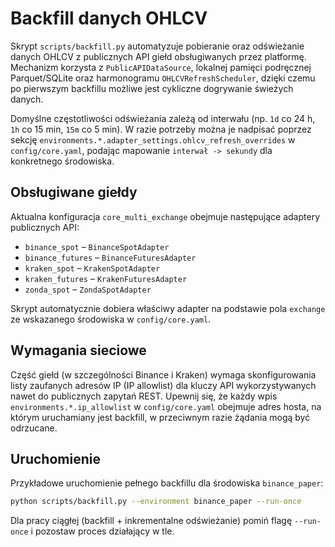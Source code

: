 # Backfill danych OHLCV

Skrypt `scripts/backfill.py` automatyzuje pobieranie oraz odświeżanie danych OHLCV
z publicznych API giełd obsługiwanych przez platformę. Mechanizm korzysta z
`PublicAPIDataSource`, lokalnej pamięci podręcznej Parquet/SQLite oraz
harmonogramu `OHLCVRefreshScheduler`, dzięki czemu po pierwszym backfillu
możliwe jest cykliczne dogrywanie świeżych danych.

Domyślne częstotliwości odświeżania zależą od interwału (np. `1d` co 24 h,
`1h` co 15 min, `15m` co 5 min). W razie potrzeby można je nadpisać poprzez
sekcję `environments.*.adapter_settings.ohlcv_refresh_overrides` w
`config/core.yaml`, podając mapowanie `interwał -> sekundy` dla konkretnego
środowiska.

## Obsługiwane giełdy

Aktualna konfiguracja `core_multi_exchange` obejmuje następujące adaptery
publicznych API:

- `binance_spot` – `BinanceSpotAdapter`
- `binance_futures` – `BinanceFuturesAdapter`
- `kraken_spot` – `KrakenSpotAdapter`
- `kraken_futures` – `KrakenFuturesAdapter`
- `zonda_spot` – `ZondaSpotAdapter`

Skrypt automatycznie dobiera właściwy adapter na podstawie pola `exchange`
ze wskazanego środowiska w `config/core.yaml`.

## Wymagania sieciowe

Część giełd (w szczególności Binance i Kraken) wymaga skonfigurowania listy
zaufanych adresów IP (IP allowlist) dla kluczy API wykorzystywanych nawet do
publicznych zapytań REST. Upewnij się, że każdy wpis `environments.*.ip_allowlist`
w `config/core.yaml` obejmuje adres hosta, na którym uruchamiany jest backfill,
w przeciwnym razie żądania mogą być odrzucane.

## Uruchomienie

Przykładowe uruchomienie pełnego backfillu dla środowiska `binance_paper`:

```bash
python scripts/backfill.py --environment binance_paper --run-once
```

Dla pracy ciągłej (backfill + inkrementalne odświeżanie) pomiń flagę `--run-once`
i pozostaw proces działający w tle.
